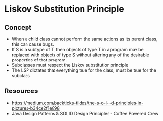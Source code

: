 # Liskov Substitution Principle

## Concept

- When a child class cannot perform the same actions as its parent class, this can cause bugs.
- If S is a subtype of T, then objects of type T in a program may be replaced with objects of type S without altering any of the desirable properties of that program.
- Subclasses must respect the Liskov substitution principle
- The LSP dictates that everything true for the class, must be true for the subclass

## Resources

- https://medium.com/backticks-tildes/the-s-o-l-i-d-principles-in-pictures-b34ce2f1e898
- Java Design Patterns & SOLID Design Principles - Coffee Powered Crew
